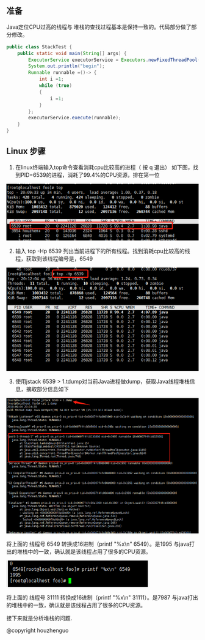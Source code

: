 


## 准备 

Java定位CPU过高的线程与 堆栈的查找过程基本是保持一致的。代码部分做了部分修改。

```java
public class StackTest {
	public static void main(String[] args) {
		ExecutorService executorService = Executors.newFixedThreadPool(5);
		System.out.println("begin");
		Runnable runnable =()-> {
			int i =1;
			while (true)
			{
				i =1;
			}
		};
		executorService.execute(runnable);
	}
}
```

## Linux 步骤

1. 在linux终端输入top命令查看消耗cpu比较高的进程（ 按 q 退出）
如下图，找到PID=6539的进程，消耗了99.4%的CPU资源，排在第一位

![top命令查看CPU消耗最多的线程](./images/cpu_top.png)

2. 输入 top -Hp 6539 列出当前进程下的所有线程。找到消耗cpu比较高的线程，获取到该线程编号是，6549

![top命令查看CPU_HP](./images/cpu_top_hp.png)

3. 使用jstack 6539 > 1.tdump对当前Java进程做dump，获取Java线程堆栈信息，摘取部分信息如下

![](./images/cpu_jstack.png)

将上面的 线程号 6549 转换成16进制（printf "%x\n" 6549）。是1995 与java打出的堆栈中的一致，确认就是该线程占用了很多的CPU资源。

![](./images/cpu_printf.png)

将上面的 线程号 31111 转换成16进制（printf "%x\n" 31111）。是7987 与java打出的堆栈中的一致，确认就是该线程占用了很多的CPU资源。

接下来就是分析堆栈的问题.

@copyright houzhenguo